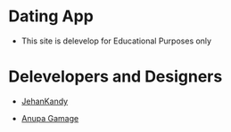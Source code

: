 # Dating App

- This site is delevelop for Educational Purposes only

# Delevelopers and Designers

- [JehanKandy](https://github.com/BackendExpert)

- [Anupa Gamage](https://github.com/Anupa1998)